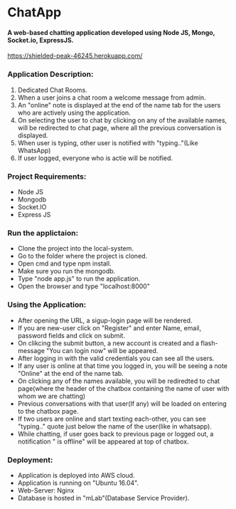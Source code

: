 # ChatApp
#### A web-based chatting application developed using Node JS, Mongo, Socket.io, ExpressJS.

https://shielded-peak-46245.herokuapp.com/

### Application Description:
1. Dedicated Chat Rooms. 
2. When a user joins a chat room a welcome message from admin.
3. An "online" note is displayed at the end of the name tab for the users who are actively using the application.
4. On selecting the user to chat by clicking on any of the available names, will be redirected to chat page, where all the previous conversation is displayed. 
5. When user is typing, other user is notified with "typing.."(Like WhatsApp)
6. If user logged, everyone who is actie will be notified.

### Project Requirements:
- Node JS
- Mongodb
- Socket.IO
- Express JS

### Run the applictaion:

* Clone the project into the local-system.
* Go to the folder where the project is cloned.
* Open cmd and type npm install.
* Make sure you run the mongodb.
* Type "node app.js" to run the application.
* Open the browser and type "localhost:8000"

### Using the Application:

- After opening the URL, a sigup-login page will be rendered.
- If you are new-user click on "Register" and enter Name, email, password fields and click on submit.
- On clikcing the submit button, a new account is created and a flash-message "You can login now" will be appeared.
- After logging in with the valid credentials you can see all the users.
- If any user is online at that time you logged in, you will be seeing a note "Online" at the end of the name tab.
- On clicking any of the names available, you will be rediredted to chat page(where the header of the chatbox containing the name of user with whom we are chatting)
- Previous conversations with that user(If any) will be loaded on entering to the chatbox page.
- If two users are online and start texting each-other, you can see "typing.." quote just below the name of the user(like in whatsapp).
- While chatting, if user goes back to previous page or logged out, a notification "<username> is offline" will be appeared at top of chatbox.

### Deployment:

- Application is deployed into AWS cloud.
- Application is running on "Ubuntu 16.04".
- Web-Server: Nginx
- Database is hosted in "mLab"(Database Service Provider).